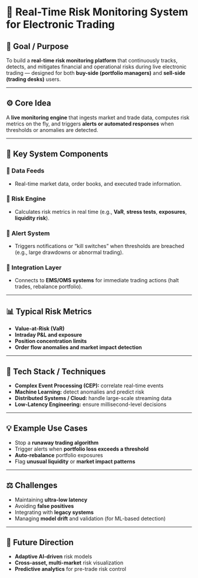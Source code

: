 # 🧠 Real-Time Risk Monitoring System for Electronic Trading

## 🎯 Goal / Purpose
To build a **real-time risk monitoring platform** that continuously tracks, detects, and mitigates financial and operational risks during live electronic trading — designed for both **buy-side (portfolio managers)** and **sell-side (trading desks)** users.

---

## ⚙️ Core Idea
A **live monitoring engine** that ingests market and trade data, computes risk metrics on the fly, and triggers **alerts or automated responses** when thresholds or anomalies are detected.

---

## 🧩 Key System Components

### 🔹 Data Feeds
- Real-time market data, order books, and executed trade information.

### 🔹 Risk Engine
- Calculates risk metrics in real time (e.g., **VaR**, **stress tests**, **exposures**, **liquidity risk**).

### 🔹 Alert System
- Triggers notifications or “kill switches” when thresholds are breached (e.g., large drawdowns or abnormal trading).

### 🔹 Integration Layer
- Connects to **EMS/OMS systems** for immediate trading actions (halt trades, rebalance portfolio).

---

## 📊 Typical Risk Metrics
- **Value-at-Risk (VaR)**  
- **Intraday P&L and exposure**  
- **Position concentration limits**  
- **Order flow anomalies and market impact detection**

---

## 🧠 Tech Stack / Techniques
- **Complex Event Processing (CEP):** correlate real-time events  
- **Machine Learning:** detect anomalies and predict risk  
- **Distributed Systems / Cloud:** handle large-scale streaming data  
- **Low-Latency Engineering:** ensure millisecond-level decisions

---

## 💡 Example Use Cases
- Stop a **runaway trading algorithm**  
- Trigger alerts when **portfolio loss exceeds a threshold**  
- **Auto-rebalance** portfolio exposures  
- Flag **unusual liquidity** or **market impact patterns**

---

## ⚖️ Challenges
- Maintaining **ultra-low latency**  
- Avoiding **false positives**  
- Integrating with **legacy systems**  
- Managing **model drift** and validation (for ML-based detection)

---

## 🚀 Future Direction
- **Adaptive AI-driven** risk models  
- **Cross-asset, multi-market** risk visualization  
- **Predictive analytics** for pre-trade risk control
